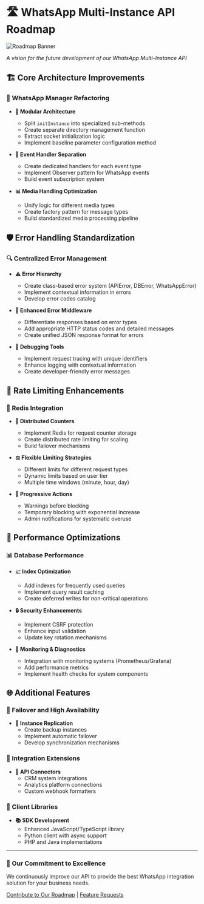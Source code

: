 # 🛣️ WhatsApp Multi-Instance API Roadmap
  
  ![Roadmap Banner](https://via.placeholder.com/800x150?text=WhatsApp+Multi-Instance+API+Roadmap)

  *A vision for the future development of our WhatsApp Multi-Instance API*

## 🏗️ Core Architecture Improvements

### 🔄 WhatsApp Manager Refactoring

- **💎 Modular Architecture**
  - Split `initInstance` into specialized sub-methods
  - Create separate directory management function
  - Extract socket initialization logic
  - Implement baseline parameter configuration method

- **🧩 Event Handler Separation**
  - Create dedicated handlers for each event type
  - Implement Observer pattern for WhatsApp events
  - Build event subscription system

- **📊 Media Handling Optimization**
  - Unify logic for different media types
  - Create factory pattern for message types
  - Build standardized media processing pipeline

## 🛡️ Error Handling Standardization

### 🔍 Centralized Error Management

- **⚠️ Error Hierarchy**
  - Create class-based error system (APIError, DBError, WhatsAppError)
  - Implement contextual information in errors
  - Develop error codes catalog

- **🔧 Enhanced Error Middleware**
  - Differentiate responses based on error types
  - Add appropriate HTTP status codes and detailed messages
  - Create unified JSON response format for errors

- **🔬 Debugging Tools**
  - Implement request tracing with unique identifiers
  - Enhance logging with contextual information
  - Create developer-friendly error messages

## 🚦 Rate Limiting Enhancements

### 🔄 Redis Integration

- **💾 Distributed Counters**
  - Implement Redis for request counter storage
  - Create distributed rate limiting for scaling
  - Build failover mechanisms

- **⚖️ Flexible Limiting Strategies**
  - Different limits for different request types
  - Dynamic limits based on user tier
  - Multiple time windows (minute, hour, day)

- **🚨 Progressive Actions**
  - Warnings before blocking
  - Temporary blocking with exponential increase
  - Admin notifications for systematic overuse

## 🚀 Performance Optimizations

### 📊 Database Performance

- **📈 Index Optimization**
  - Add indexes for frequently used queries
  - Implement query result caching
  - Create deferred writes for non-critical operations

- **🔒 Security Enhancements**
  - Implement CSRF protection
  - Enhance input validation
  - Update key rotation mechanisms

- **📡 Monitoring & Diagnostics**
  - Integration with monitoring systems (Prometheus/Grafana)
  - Add performance metrics
  - Implement health checks for system components

## 🌐 Additional Features

### 🔄 Failover and High Availability

- **🔁 Instance Replication**
  - Create backup instances
  - Implement automatic failover
  - Develop synchronization mechanisms

### 🔌 Integration Extensions

- **🔗 API Connectors**
  - CRM system integrations
  - Analytics platform connections
  - Custom webhook formatters

### 📱 Client Libraries

- **📚 SDK Development**
  - Enhanced JavaScript/TypeScript library
  - Python client with async support
  - PHP and Java implementations

---
  
  ### 🌟 Our Commitment to Excellence

  We continuously improve our API to provide the best WhatsApp integration solution for your business needs.
  
  [Contribute to Our Roadmap](https://github.com/0101001001001011/rk-wa/issues) | [Feature Requests](https://github.com/0101001001001011/rk-wa/issues/new)
  